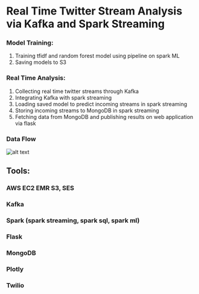# Real Time Twitter Stream Analysis via Kafka and Spark Streaming

### Model Training:
1. Training tfidf and random forest model using pipeline on spark ML
2. Saving models to S3

### Real Time Analysis:
1. Collecting real time twitter streams through Kafka
2. Integrating Kafka with spark streaming
3. Loading saved model to predict incoming streams in spark streaming
4. Storing incoming streams to MongoDB in spark streaming
5. Fetching data from MongoDB and publishing results on web application via flask

### Data Flow
![alt text](https://raw.githubusercontent.com/sherlockjjj/capstone/images/data_flow.png)

## Tools:
### AWS EC2 EMR S3, SES
### Kafka
### Spark (spark streaming, spark sql, spark ml)
### Flask
### MongoDB
### Plotly
### Twilio 
